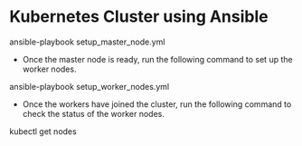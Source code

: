 # Kubernetes Cluster using Ansible
ansible-playbook setup_master_node.yml

* Once the master node is ready, run the following command to set up the worker nodes.

ansible-playbook setup_worker_nodes.yml


* Once the workers have joined the cluster, run the following command to check the status of the worker nodes.

kubectl get nodes




